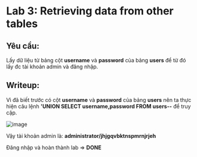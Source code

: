 # Lab 3: Retrieving data from other tables

## Yêu cầu: 

Lấy dữ liệu từ bảng cột **username** và **password** của bảng **users** để từ đó lấy đc tài khoản admin và đăng nhập.

## Writeup: 
 
Vì đã biết trước có cột **username** và **password** của bảng **users** nên ta thực hiện câu lệnh **'UNION SELECT username,password FROM users--** để truy cập.

![image](https://user-images.githubusercontent.com/72268643/142446216-1d9f1534-b95f-4e65-a8f3-5644727077f2.png)

Vậy tài khoản admin là: **administrator/jhjgqvbktnspmrnjrjeh**

Đăng nhập và hoàn thành lab => **DONE**
